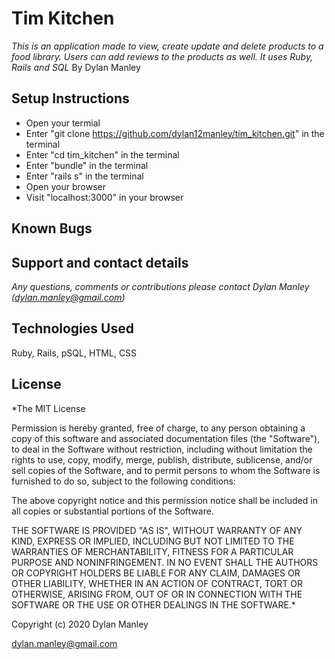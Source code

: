 # Tim Kitchen
_This is an application made to view, create update and delete products to a food library. Users can add reviews to the products as well. It uses Ruby, Rails and SQL_
By Dylan Manley

## Setup Instructions

* Open your termial
* Enter "git clone https://github.com/dylan12manley/tim_kitchen.git" in the terminal
* Enter "cd tim_kitchen" in the terminal
* Enter "bundle" in the terminal
* Enter "rails s" in the terminal
* Open your browser
* Visit "localhost:3000" in your browser

## Known Bugs

## Support and contact details
_Any questions, comments or contributions please contact Dylan Manley (dylan.manley@gmail.com)_

## Technologies Used
Ruby, Rails, pSQL, HTML, CSS

## License
*The MIT License

Permission is hereby granted, free of charge, to any person obtaining a copy of this software and associated documentation files (the "Software"), to deal in the Software without restriction, including without limitation the rights to use, copy, modify, merge, publish, distribute, sublicense, and/or sell copies of the Software, and to permit persons to whom the Software is furnished to do so, subject to the following conditions:

The above copyright notice and this permission notice shall be included in all copies or substantial portions of the Software.

THE SOFTWARE IS PROVIDED "AS IS", WITHOUT WARRANTY OF ANY KIND, EXPRESS OR IMPLIED, INCLUDING BUT NOT LIMITED TO THE WARRANTIES OF MERCHANTABILITY, FITNESS FOR A PARTICULAR PURPOSE AND NONINFRINGEMENT. IN NO EVENT SHALL THE AUTHORS OR COPYRIGHT HOLDERS BE LIABLE FOR ANY CLAIM, DAMAGES OR OTHER LIABILITY, WHETHER IN AN ACTION OF CONTRACT, TORT OR OTHERWISE, ARISING FROM, OUT OF OR IN CONNECTION WITH THE SOFTWARE OR THE USE OR OTHER DEALINGS IN THE SOFTWARE.*

Copyright (c) 2020 Dylan Manley

dylan.manley@gmail.com
